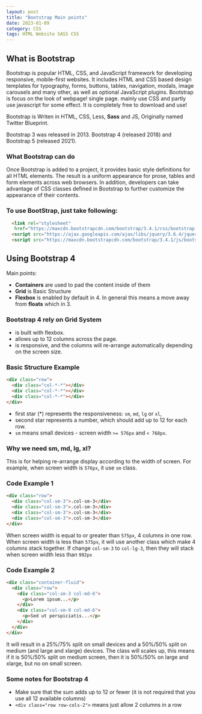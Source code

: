 ```yaml
---
layout: post
title: "Bootstrap Main points"
date: 2023-01-09
category: CSS
tags: HTML Website SASS CSS
---
```


## What is Bootstrap

Bootstrap is popular HTML, CSS, and JavaScript framework for developing responsive, mobile-first websites. It includes HTML and CSS based design templates for typography, forms, buttons, tables, navigation, modals, image carousels and many other, as well as optional JavaScript plugins.
Bootstrap is focus on the look of webpage! single page. mainly use CSS and partly use javascript for some effect. It is completely free to download and use!

Bootstrap is Writen in HTML, CSS, Less, **Sass** and JS, Originally named Twitter Blueprint.

Bootstrap 3 was released in 2013. Bootstrap 4 (released 2018) and Bootstrap 5 (released 2021).

### What Bootstrap can do

Once Bootstrap is added to a project, it provides basic style definitions for all HTML elements. 
The result is a uniform appearance for prose, tables and form elements across web browsers.
In addition, developers can take advantage of CSS classes defined in Bootstrap to further customize the appearance of their contents. 

### To use BootStrap, just take following: 
```html
  <link rel="stylesheet"
   href="https://maxcdn.bootstrapcdn.com/bootstrap/3.4.1/css/bootstrap.min.css">
  <script src="https://ajax.googleapis.com/ajax/libs/jquery/3.6.4/jquery.min.js"></script>
  <script src="https://maxcdn.bootstrapcdn.com/bootstrap/3.4.1/js/bootstrap.min.js"></script>
```

## Using Bootstrap 4

Main points: 
- **Containers** are used to pad the content inside of them
- **Grid** is Basic Structure
- **Flexbox** is enabled by default in 4. In general this means a move away from **floats** which in 3.

### Bootstrap 4 rely on Grid System
- is built with flexbox.
- allows up to 12 columns across the page.
- is responsive, and the columns will re-arrange automatically depending on the screen size.

### Basic Structure Example

```html
<div class="row">
  <div class="col-*-*"></div>
  <div class="col-*-*"></div>
  <div class="col-*-*"></div>
</div>
 ```
- first star (*) represents the responsiveness: `sm`, `md`, `lg` or `xl`, 
- second star represents a number, which should add up to 12 for each row.
- `sm` means small devices - screen width `>= 576px` and `< 768px`.

### Why we need sm, md, lg, xl?
This is for helping re-arrange display according to the width of screen.
For example, when screen width is `576px`, it use `sm` class. 

### Code Example 1
```html
<div class="row">
  <div class="col-sm-3">.col-sm-3</div>
  <div class="col-sm-3">.col-sm-3</div>
  <div class="col-sm-3">.col-sm-3</div>
  <div class="col-sm-3">.col-sm-3</div>
</div>
```
When screen width is equal to or greater than `575px`, 4 columns in one row. 
When screen width is less than `575px`, it will use another class which make 4 columns stack together.
If change `col-sm-3` to `col-lg-3`, then they will stack when screen width less than `992px`

### Code Example 2
```html
<div class="container-fluid">
  <div class="row">
    <div class="col-sm-3 col-md-6">
      <p>Lorem ipsum...</p>
    </div>
    <div class="col-sm-9 col-md-6">
      <p>Sed ut perspiciatis...</p>
    </div>
  </div>
</div>
```
It will result in a 25%/75% split on small devices and a 50%/50% split on medium (and large and xlarge) devices.
The class will scales up, this means if it is 50%/50% split on medium screen, then it is 50%/50% on large and xlarge, but no on small screen.

### Some notes for Bootstrap 4
- Make sure that the sum adds up to 12 or fewer (it is not required that you use all 12 available columns)
- `<div class="row row-cols-2">` means just allow 2 columns in a row
